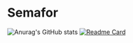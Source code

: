 # Semafor
![Anurag's GitHub stats](https://github-readme-stats.vercel.app/api?username=Semaffor&show_icons=true&theme=tokyonight)
[![Readme Card](https://github-readme-stats.vercel.app/api/pin/?username=Semaffor&repo=Semafor)](https://github.com/anuraghazra/github-readme-stats)
